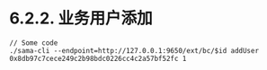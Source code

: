 # 6.2.2. 业务用户添加

```
// Some code
./sama-cli --endpoint=http://127.0.0.1:9650/ext/bc/$id addUser 0x8db97c7cece249c2b98bdc0226cc4c2a57bf52fc 1
```
